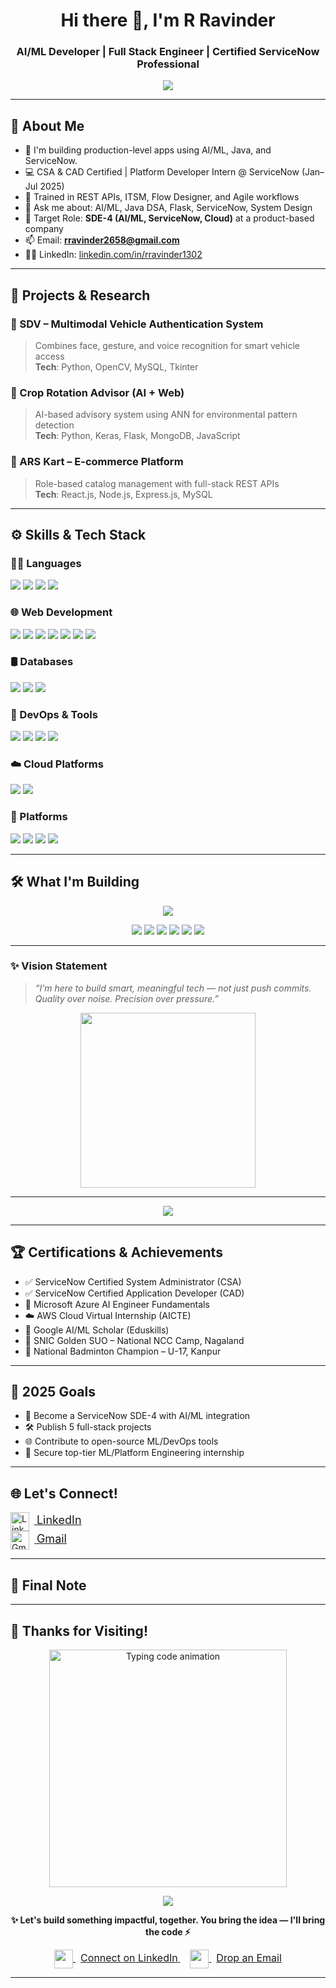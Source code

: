 <h1 align="center">Hi there 👋, I'm R Ravinder</h1>
<h3 align="center">AI/ML Developer | Full Stack Engineer | Certified ServiceNow Professional</h3>

<p align="center">
  <img src="https://readme-typing-svg.demolab.com?font=Fira+Code&size=22&pause=1000&center=true&vCenter=true&color=38BDF8&width=650&lines=B.Tech+CSE+(AI%2FML)+@+GITAM;Certified+CSA+%2F+CAD+Developer;SDE+Intern+%7C+ML+Projects+%7C+NCC+SUO+Leader;Love+building+impactful+apps+%26+AI+solutions" />
</p>

---

## 🧠 About Me

- 🔭 I'm building production-level apps using AI/ML, Java, and ServiceNow.
- 💻 CSA & CAD Certified | Platform Developer Intern @ ServiceNow (Jan–Jul 2025)
- 📡 Trained in REST APIs, ITSM, Flow Designer, and Agile workflows
- 💬 Ask me about: AI/ML, Java DSA, Flask, ServiceNow, System Design
- 🎯 Target Role: **SDE-4 (AI/ML, ServiceNow, Cloud)** at a product-based company
- 📫 Email: **rravinder2658@gmail.com**
- 👨‍💼 LinkedIn: [linkedin.com/in/rravinder1302](https://www.linkedin.com/in/rravinder1302)

---

## 🚀 Projects & Research

### 🔐 SDV – Multimodal Vehicle Authentication System
> Combines face, gesture, and voice recognition for smart vehicle access  
**Tech**: Python, OpenCV, MySQL, Tkinter

### 🌾 Crop Rotation Advisor (AI + Web)
> AI-based advisory system using ANN for environmental pattern detection  
**Tech**: Python, Keras, Flask, MongoDB, JavaScript

### 🛒 ARS Kart – E-commerce Platform
> Role-based catalog management with full-stack REST APIs  
**Tech**: React.js, Node.js, Express.js, MySQL

---

## ⚙️ Skills & Tech Stack

### 👨‍💻 Languages
<p align="left">
  <img src="https://img.shields.io/badge/Java-007396?style=for-the-badge&logo=java&logoColor=white" />
  <img src="https://img.shields.io/badge/Python-3776AB?style=for-the-badge&logo=python&logoColor=white" />
  <img src="https://img.shields.io/badge/JavaScript-F7DF1E?style=for-the-badge&logo=javascript&logoColor=black" />
  <img src="https://img.shields.io/badge/C-00599C?style=for-the-badge&logo=c&logoColor=white" />
</p>

### 🌐 Web Development
<p align="left">
  <img src="https://img.shields.io/badge/HTML5-E34F26?style=for-the-badge&logo=html5&logoColor=white" />
  <img src="https://img.shields.io/badge/CSS3-1572B6?style=for-the-badge&logo=css3&logoColor=white" />
  <img src="https://img.shields.io/badge/React.js-61DAFB?style=for-the-badge&logo=react&logoColor=black" />
  <img src="https://img.shields.io/badge/Bootstrap-7952B3?style=for-the-badge&logo=bootstrap&logoColor=white" />
  <img src="https://img.shields.io/badge/Node.js-339933?style=for-the-badge&logo=node.js&logoColor=white" />
  <img src="https://img.shields.io/badge/Flask-000000?style=for-the-badge&logo=flask&logoColor=white" />
  <img src="https://img.shields.io/badge/.NET-512BD4?style=for-the-badge&logo=dotnet&logoColor=white" />
</p>

### 🛢️ Databases
<p align="left">
  <img src="https://img.shields.io/badge/MySQL-4479A1?style=for-the-badge&logo=mysql&logoColor=white" />
  <img src="https://img.shields.io/badge/MongoDB-47A248?style=for-the-badge&logo=mongodb&logoColor=white" />
  <img src="https://img.shields.io/badge/SQL%20Server-CC2927?style=for-the-badge&logo=microsoftsqlserver&logoColor=white" />
</p>

### 🚀 DevOps & Tools
<p align="left">
  <img src="https://img.shields.io/badge/Git-F05032?style=for-the-badge&logo=git&logoColor=white" />
  <img src="https://img.shields.io/badge/GitHub_Actions-2088FF?style=for-the-badge&logo=githubactions&logoColor=white" />
  <img src="https://img.shields.io/badge/Postman-FF6C37?style=for-the-badge&logo=postman&logoColor=white" />
  <img src="https://img.shields.io/badge/VS%20Code-007ACC?style=for-the-badge&logo=visualstudiocode&logoColor=white" />
</p>

### ☁️ Cloud Platforms
<p align="left">
  <img src="https://img.shields.io/badge/AWS-232F3E?style=for-the-badge&logo=amazonaws&logoColor=white" />
  <img src="https://img.shields.io/badge/Azure-0078D4?style=for-the-badge&logo=microsoftazure&logoColor=white" />
</p>

### 🧩 Platforms
<p align="left">
  <img src="https://img.shields.io/badge/ServiceNow-00A478?style=for-the-badge&logo=servicenow&logoColor=white" />
  <img src="https://img.shields.io/badge/ITSM-0D4C92?style=for-the-badge" />
  <img src="https://img.shields.io/badge/REST%20APIs-6DB33F?style=for-the-badge&logoColor=white" />
  <img src="https://img.shields.io/badge/GlideScript-1F1F1F?style=for-the-badge&logo=javascript&logoColor=white" />
</p>


---
## 🛠️ What I'm Building

<p align="center">
  <img src="https://readme-typing-svg.demolab.com?font=Fira+Code&weight=500&size=22&pause=1000&color=36F7F7&center=true&vCenter=true&width=500&lines=Currently+Building...;AI+Systems+%F0%9F%A7%A0;Full-stack+Projects+%F0%9F%92%BB;Enterprise+Workflows+on+ServiceNow+%E2%9A%99%EF%B8%8F" />
</p>

<p align="center">
  <img src="https://img.shields.io/badge/🔐%20SDV%20Project-Smart%20Vehicle%20Auth-blueviolet?style=for-the-badge&logo=python&logoColor=white" />
  <img src="https://img.shields.io/badge/🌾%20Crop%20Rotation-Advisor-green?style=for-the-badge&logo=flask&logoColor=white" />
  <img src="https://img.shields.io/badge/🛒%20ARS%20Kart-Full%20Stack%20App-orange?style=for-the-badge&logo=react&logoColor=white" />
  <img src="https://img.shields.io/badge/☁️%20ServiceNow-ITSM%20%2F%20Flow%20Designer-blue?style=for-the-badge&logo=servicenow&logoColor=white" />
  <img src="https://img.shields.io/badge/🎯%20SDE--4%20Prep-ML%2C%20System%20Design%2C%20Java-red?style=for-the-badge&logo=target&logoColor=white" />
  <img src="https://img.shields.io/badge/🚀%20GitHub%20Profile-Custom%20README-lightgrey?style=for-the-badge&logo=github&logoColor=black" />
</p>


---

### ✨ Vision Statement

> _“I’m here to build smart, meaningful tech — not just push commits. Quality over noise. Precision over pressure.”_

<p align="center">
  <img src="https://media.giphy.com/media/3o7abB06u9bNzA8lu8/giphy.gif" width="280" />
</p>




---

<p align="center">
  <img src="https://github-readme-streak-stats.herokuapp.com?user=ravinder1302&theme=radical&hide_border=true" />
</p>




---

## 🏆 Certifications & Achievements

- ✅ ServiceNow Certified System Administrator (CSA)
- ✅ ServiceNow Certified Application Developer (CAD)
- 🧠 Microsoft Azure AI Engineer Fundamentals
- ☁️ AWS Cloud Virtual Internship (AICTE)
- 📘 Google AI/ML Scholar (Eduskills)
- 🏅 SNIC Golden SUO – National NCC Camp, Nagaland
- 🏸 National Badminton Champion – U-17, Kanpur

---

## 🎯 2025 Goals

- 🚀 Become a ServiceNow SDE-4 with AI/ML integration
- 🛠 Publish 5 full-stack projects
- 🌐 Contribute to open-source ML/DevOps tools
- 💼 Secure top-tier ML/Platform Engineering internship

---

## 🌐 Let's Connect!

<p align="left">
  <a href="https://www.linkedin.com/in/rravinder1302" target="_blank">
    <img src="https://cdn.jsdelivr.net/gh/devicons/devicon/icons/linkedin/linkedin-original.svg" alt="LinkedIn" width="30" style="vertical-align:middle; margin-right:8px;" />
    <span style="font-size: 18px;">LinkedIn</span>
  </a>
  <br />
  <a href="mailto:rravinder2658@gmail.com" target="_blank">
    <img src="https://upload.wikimedia.org/wikipedia/commons/4/4e/Gmail_Icon.png" alt="Gmail" width="30" style="vertical-align:middle; margin-right:8px;" />
    <span style="font-size: 18px;">Gmail</span>
  </a>
</p>


---

## 🙏 Final Note
---

## 🙌 Thanks for Visiting!

<p align="center">
  <img src="https://media.giphy.com/media/qgQUggAC3Pfv687qPC/giphy.gif" width="380" alt="Typing code animation" />
</p>

<p align="center">
  <img src="https://readme-typing-svg.demolab.com?font=Fira+Code&weight=600&size=22&pause=1200&color=00F7FF&center=true&vCenter=true&width=500&lines=Thanks+for+visiting!;Let's+connect!;Happy+coding+💻🚀" />
</p>

<p align="center">
  <b>✨ Let's build something impactful, together. You bring the idea — I'll bring the code ⚡</b>
</p>

<p align="center">
  <a href="https://www.linkedin.com/in/rravinder1302" target="_blank">
    <img src="https://cdn.jsdelivr.net/gh/devicons/devicon/icons/linkedin/linkedin-original.svg" width="30" style="vertical-align:middle;" />
    <span style="font-size: 16px; margin-left: 8px;">Connect on LinkedIn</span>
  </a>
  &nbsp;&nbsp;&nbsp;
  <a href="mailto:rravinder2658@gmail.com" target="_blank">
    <img src="https://upload.wikimedia.org/wikipedia/commons/4/4e/Gmail_Icon.png" width="30" style="vertical-align:middle;" />
    <span style="font-size: 16px; margin-left: 8px;">Drop an Email</span>
  </a>
</p>

---

